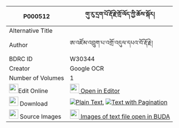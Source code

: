 |P000512|གུ་རུ་དྲག་པོ་རྡོ་རྗེ་གྲོ་ལོད་ཀྱི་ཆོས་སྐོར། 
| --- | --- 
|Alternative Title |
|Author| ཨ་འཛོམ་འབྲུག་པ་འགྲོ་འདུལ་དཔའ་བོ་རྡོ་རྗེ།
|BDRC ID | W30344
|Creator | Google OCR
|Number of Volumes| 1
|<img width="25" src="https://img.icons8.com/color/25/000000/edit-property.png">Edit Online| [<img width="25" src="https://avatars.githubusercontent.com/u/45091458?s=200&v=4"> Open in Editor](http://editor.openpecha.org/P000512)
|<img width="25" src="https://img.icons8.com/fluent/48/000000/download-2.png"/>  Download | [![](https://img.icons8.com/color/20/000000/txt.png)Plain Text](https://github.com/Openpecha/P000512/releases/download/v1/guru_drakpo_dorje_dro_lo_kyi_c_plain_P000512.zip), [![](https://img.icons8.com/color/20/000000/txt.png)Text with Pagination](https://github.com/Openpecha/P000512/releases/download/v1/guru_drakpo_dorje_dro_lo_kyi_c_pages_P000512.zip)
|<img width="25" src="https://img.icons8.com/plasticine/100/000000/pictures-folder.png"/>  Source Images | [<img width="25" src="https://library.bdrc.io/icons/BUDA-small.svg"> Images of text file open in BUDA](https://library.bdrc.io/show/bdr:W30344)
